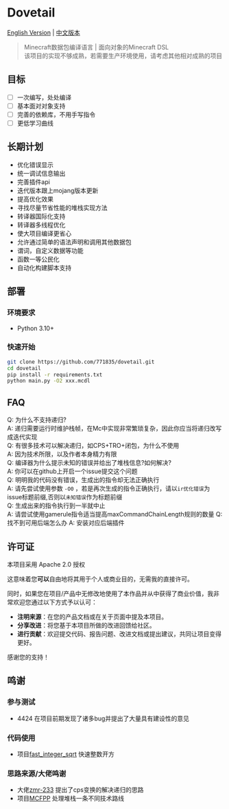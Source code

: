 # Dovetail

[English Version](README_EN.md) | [中文版本](README.md)

> Minecraft数据包编译语言 | 面向对象的Minecraft DSL    
> 该项目的实现不够成熟，若需要生产环境使用，请考虑其他相对成熟的项目
<!-- 把史放github上我真是个天才 -->

## 目标

- [ ] 一次编写，处处编译
- [ ] 基本面对对象支持
- [ ] 完善的依赖库，不用手写指令
- [ ] 更低学习曲线

## 长期计划

- 优化错误显示
- 统一调试信息输出
- 完善插件api
- 迭代版本跟上mojang版本更新
- 提高优化效果
- 寻找尽量节省性能的堆栈实现方法
- 转译器国际化支持
- 转译器多线程优化
- 使大项目编译更省心
- 允许通过简单的语法声明和调用其他数据包
- 谓词，自定义数据等功能
- 函数一等公民化
- 自动化构建脚本支持

## 部署

### 环境要求

- Python 3.10+

### 快速开始

```bash
git clone https://github.com/771835/dovetail.git
cd dovetail
pip install -r requirements.txt
python main.py -O2 xxx.mcdl
```

## FAQ

Q: 为什么不支持递归?  
A: 递归需要运行时维护栈帧，在Mc中实现非常繁琐复杂，因此你应当将递归改写成迭代实现  
Q: 有很多技术可以解决递归，如CPS+TRO+闭包，为什么不使用  
A: 因为技术所限，以及作者本身精力有限  
Q: 编译器为什么提示未知的错误并给出了堆栈信息?如何解决?  
A: 你可以在github上开启一个issue提交这个问题  
Q: 明明我的代码没有错误，生成出的指令却无法正确执行  
A: 请先尝试使用参数 `-O0` ，若是再次生成的指令正确执行，请以`ir优化错误`为issue标题前缀,否则以`未知错误`作为标题前缀    
Q: 生成出来的指令执行到一半就中止  
A: 请尝试使用gamerule指令适当提高maxCommandChainLength规则的数量
Q: 找不到可用后端怎么办
A: 安装对应后端插件

## 许可证

本项目采用 Apache 2.0 授权

这意味着您**可以**自由地将其用于个人或商业目的，无需我的直接许可。

同时，如果您在项目/产品中无修改地使用了本作品并从中获得了商业价值，我非常欢迎您通过以下方式予以认可：

- **注明来源**：在您的产品文档或在关于页面中提及本项目。
- **分享改进**：将您基于本项目所做的改进回馈给社区。
- **进行贡献**：欢迎提交代码、报告问题、改进文档或提出建议，共同让项目变得更好。

感谢您的支持！

## 鸣谢

### 参与测试

- 4424 在项目前期发现了诸多bug并提出了大量具有建设性的意见

### 代码使用

- 项目[fast_integer_sqrt](https://github.com/Triton365/fast_integer_sqrt) 快速整数开方

### 思路来源/大佬鸣谢

- 大佬[zmr-233](https://github.com/zmr-233/) 提出了cps变换的解决递归的思路
- 项目[MCFPP](https://github.com/MinecraftFunctionPlusPlus/MCFPP) 处理堆栈一条不同技术路线

